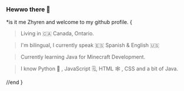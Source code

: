 ### Hewwo there 👋  
*is it me Zhyren and welcome to my github profile.
{
> Living in 🇨🇦 Canada, Ontario.

> I'm bilingual, I currently speak 🇪🇸 Spanish & English 🇺🇸

> Currently learning Java for Minecraft Development.

> I know Python 🐍 , JavaScript 🗒️, HTML 🕸️ , CSS and a bit of Java.

//end
}

